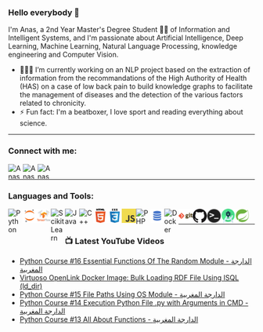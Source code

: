 ### Hello everybody 👋

I'm Anas, a 2nd Year Master's Degree Student 👨‍🎓 of Information and Intelligent Systems, and I'm passionate about Artificial Intelligence, Deep Learning, Machine Learning, Natural Language Processing, knowledge engineering and Computer Vision.

- 👨🏽‍💻 I’m currently working on an NLP project based on the extraction of information from the recommandations of the High Authority of Health (HAS) on a case of low back pain to build knowledge graphs to facilitate the management of diseases and the detection of the various factors related to chronicity.
- ⚡ Fun fact: I'm a beatboxer, I love sport and reading everything about science.

---

### Connect with me:

<a href="https://www.linkedin.com/in/anas-azdad-245b48208/">
  <img align="left" alt="Anas LinkedIn" width="30px" height="30px" src="https://cdn.icon-icons.com/icons2/1753/PNG/512/iconfinder-social-media-applications-14linkedin-4102586_113786.png" />
</a>

<a href="https://twitter.com/AnasAzdad">
  <img align="left" alt="Anas Twitter" width="30px" height="30px" src="https://cdn.icon-icons.com/icons2/1753/PNG/512/iconfinder-social-media-applications-6twitter-4102580_113802.png" />
</a>

<a href="https://www.youtube.com/channel/UCmQ4g5V4SL1qJD4XduOp3SA">
  <img align="left" alt="Anas YouTube Channel" width="30px" height="30px" src="https://user-images.githubusercontent.com/65866281/133908246-5f799532-5f46-45ca-8555-348828c1c55f.png" />
</a>

<br/>

---

### Languages and Tools:

<img align="left" alt="Python" width="29px" src="https://user-images.githubusercontent.com/65866281/133908171-0fcf9c54-2e65-479d-bee6-fa1b24a7feb8.png" />
<img align="left" alt="Jupyter-notebook" width="29px" src="https://raw.githubusercontent.com/github/explore/80688e429a7d4ef2fca1e82350fe8e3517d3494d/topics/jupyter-notebook/jupyter-notebook.png" />
<img align="left" alt="Tensorflow" width="29px" src="https://raw.githubusercontent.com/github/explore/80688e429a7d4ef2fca1e82350fe8e3517d3494d/topics/tensorflow/tensorflow.png" />
<img align="left" alt="ScikitLearn" width="29px" src="https://img2.freepng.fr/20180805/kff/kisspng-scikit-learn-python-computer-icons-scikit-image-ma-data-science-ermlab-software-5b67c768dfc2b8.4692877115335279129165.jpg" />
<img align="left" alt="Java" width="29px" src="https://user-images.githubusercontent.com/65866281/133908721-1d5c6ec7-6412-4460-8df1-9ed825b4e91b.png" />
<img align="left" alt="C++" width="29px" src="https://user-images.githubusercontent.com/65866281/133908339-62fe16db-0cd9-4541-be11-fe14ffe8e7e9.png" />
<img align="left" alt="HTML5" width="29px" src="https://raw.githubusercontent.com/github/explore/80688e429a7d4ef2fca1e82350fe8e3517d3494d/topics/html/html.png" />
<img align="left" alt="CSS3" width="29px" src="https://raw.githubusercontent.com/github/explore/80688e429a7d4ef2fca1e82350fe8e3517d3494d/topics/css/css.png" />
<img align="left" alt="JavaScript" width="29px" src="https://raw.githubusercontent.com/github/explore/80688e429a7d4ef2fca1e82350fe8e3517d3494d/topics/javascript/javascript.png" />
<img align="left" alt="PHP" width="29px" src="https://user-images.githubusercontent.com/65866281/133908481-0ddfebb4-70fa-4aba-ba5c-152fa015ea2a.png" />
<img align="left" alt="SQL" width="29px" src="https://raw.githubusercontent.com/github/explore/80688e429a7d4ef2fca1e82350fe8e3517d3494d/topics/sql/sql.png" />
<img align="left" alt="Docker" width="29px" src="https://user-images.githubusercontent.com/65866281/133908392-fe8514a9-6d50-4019-8af4-a7a2107e6847.png" />
<img align="left" alt="Git" width="29px" src="https://raw.githubusercontent.com/github/explore/80688e429a7d4ef2fca1e82350fe8e3517d3494d/topics/git/git.png" />
<img align="left" alt="GitHub" width="29px" src="https://raw.githubusercontent.com/github/explore/78df643247d429f6cc873026c0622819ad797942/topics/github/github.png" />
<img align="left" alt="Terminal" width="29px" src="https://raw.githubusercontent.com/github/explore/80688e429a7d4ef2fca1e82350fe8e3517d3494d/topics/terminal/terminal.png" />
<img align="left" alt="Android-Studio" width="29px" src="https://raw.githubusercontent.com/github/explore/44926f43f6a0d183b5965bebd1e77069ab00c26a/topics/android-studio/android-studio.png" />

<img align="left" alt="springboot" width="29px" src="https://raw.githubusercontent.com/github/explore/80688e429a7d4ef2fca1e82350fe8e3517d3494d/topics/spring-boot/spring-boot.png" />


<br>

---

### 📺 Latest YouTube Videos

<!-- YOUTUBE:START -->
- [Python Course #16 Essential Functions Of The Random Module - الدارجة المغربية](https://www.youtube.com/watch?v=inyzN4UTfas)
- [Virtuoso OpenLink Docker Image: Bulk Loading RDF File Using ISQL &lpar;ld_dir&rpar;](https://www.youtube.com/watch?v=ST8k-NzlY6A)
- [Python Course #15 File Paths Using OS Module - الدارجة المغربية](https://www.youtube.com/watch?v=wGnKDehFs_o)
- [Python Course #14 Execution Python File .py with Arguments in CMD - الدارجة المغربية](https://www.youtube.com/watch?v=kE2wAg1MGms)
- [Python Course #13 All About Functions - الدارجة المغربية](https://www.youtube.com/watch?v=508XL7yKbN0)
<!-- YOUTUBE:END -->

<!--
**LearnToCode180/LearnToCode180** is a ✨ _special_ ✨ repository because its `README.md` (this file) appears on your GitHub profile.

Here are some ideas to get you started:

- 🔭 I’m currently working on ...
- 🌱 I’m currently learning ...
- 👯 I’m looking to collaborate on ...
- 🤔 I’m looking for help with ...
- 💬 Ask me about ...
- 📫 How to reach me: ...
- 😄 Pronouns: ...
- ⚡ Fun fact: ...
-->
